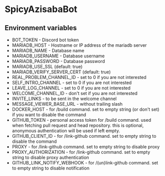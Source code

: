 # SpicyAzisabaBot

## Environment variables

- BOT_TOKEN - Discord bot token
- MARIADB_HOST - Hostname or IP address of the mariadb server
- MARIADB_NAME - Database name
- MARIADB_USERNAME - Database username
- MARIADB_PASSWORD - Database password
- MARIADB_USE_SSL (default: true)
- MARIADB_VERIFY_SERVER_CERT (default: true)
- REAL_PROBLEM_CHANNEL_ID - set to 0 if you are not interested
- SELF_INTRO_CHANNEL - set to 0 if you are not interested
- LEAVE_LOG_CHANNEL - set to 0 if you are not interested
- WELCOME_CHANNEL_ID - don't set if you are not interested
- INVITE_LINKS - to be sent in the welcome channel
- MESSAGE_VIEWER_BASE_URL - without trailing slash
- DOCKER_HOST - for /build command. set to empty string (or don't set) if you want to disable the command
- GITHUB_TOKEN - personal access token for /build command. used when fetching pull request and head repository. this is optional, anonymous authentication will be used if left empty.
- GITHUB_CLIENT_ID - for /link-github command. set to empty string to disable the command
- PROXY - for /link-github command. set to empty string to disable proxy
- PROXY_AUTHORIZATION - for /link-github command. set to empty string to disable proxy authentication
- GITHUB_LINK_NOTIFY_WEBHOOK - for /(un)link-github command. set to empty string to disable notification
